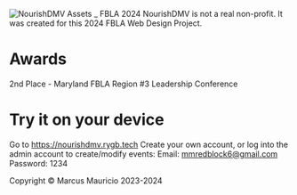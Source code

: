 ![NourishDMV Assets _ FBLA 2024](https://github.com/Redblock6YT/NourishDMV/assets/37982990/00a4a589-d0b1-4bd2-b142-3cfd9551c478)
NourishDMV is not a real non-profit. It was created for this 2024 FBLA Web Design Project.

# Awards
2nd Place - Maryland FBLA Region #3 Leadership Conference

# Try it on your device
Go to https://nourishdmv.rygb.tech
Create your own account, or log into the admin account to create/modify events:
Email: mmredblock6@gmail.com
Password: 1234

Copyright © Marcus Mauricio 2023-2024
